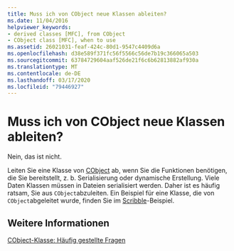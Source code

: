 ```yaml
---
title: Muss ich von CObject neue Klassen ableiten?
ms.date: 11/04/2016
helpviewer_keywords:
- derived classes [MFC], from CObject
- CObject class [MFC], when to use
ms.assetid: 26021031-feaf-424c-80d1-9547c4409d6a
ms.openlocfilehash: d38e589f371fc56f5566c56de7b19c366065a503
ms.sourcegitcommit: 63784729604aaf526de21f6c6b62813882af930a
ms.translationtype: MT
ms.contentlocale: de-DE
ms.lasthandoff: 03/17/2020
ms.locfileid: "79446927"
---
```

# <a name="do-i-have-to-derive-new-classes-from-cobject"></a>Muss ich von CObject neue Klassen ableiten?

Nein, das ist nicht.

Leiten Sie eine Klasse von [CObject](../mfc/reference/cobject-class.md) ab, wenn Sie die Funktionen benötigen, die Sie bereitstellt, z. b. Serialisierung oder dynamische Erstellung. Viele Daten Klassen müssen in Dateien serialisiert werden. Daher ist es häufig ratsam, Sie aus `CObject`abzuleiten. Ein Beispiel für eine Klasse, die von `CObject`abgeleitet wurde, finden Sie im [Scribble](../overview/visual-cpp-samples.md)-Beispiel.

## <a name="see-also"></a>Weitere Informationen

[CObject-Klasse: Häufig gestellte Fragen](../mfc/cobject-class-frequently-asked-questions.md)
